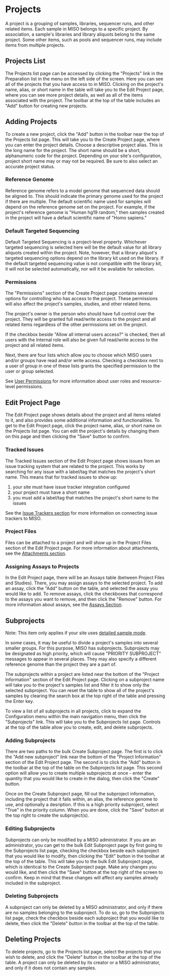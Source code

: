 # Projects

A project is a grouping of samples, libraries, sequencer runs, and other related items. Each sample in MISO belongs to
a specific project. By association, a sample's libraries and library aliquots belong to the same project. Some other
items, such as pools and sequencer runs, may include items from multiple projects.



## Projects List

The Projects list page can be accessed by clicking the "Projects" link in the Preparation list in the menu on the left
side of the screen. Here you can see all of the projects that you have access to in MISO. Clicking on the project's
name, alias, or short name in the table will take you to the Edit Project page, where you can see more project details,
as well as all of the items associated with the project. The toolbar at the top of the table includes an "Add" button
for creating new projects.



## Adding Projects

To create a new project, click the "Add" button in the toolbar near the top of the Projects list page. This will take
you to the Create Project page, where you can enter the project details. Choose a descriptive project alias. This is
the long name for the project. The short name should be a short, alphanumeric code for the project. Depending on your
site's configuration, project short name may or may not be required. Be sure to also select an accurate project status.



### Reference Genome

Reference genome refers to a model genome that sequenced data should be aligned to. This should indicate the primary
genome used for the project if there are multiple. The default scientific name used for samples will depend on the
reference genome set on the project. For example, if the project's reference genome is "Human hg19 random," then
samples created in the project will have a default scientific name of "Homo sapiens."


### Default Targeted Sequencing

Default Targeted Sequencing is a project-level property. Whichever targeted sequencing is selected here will be the
default value for all library aliquots created within the project. Note, however, that a library aliquot's targeted
sequencing options depend on the library kit used on the library. If the default targeted sequencing value is not
compatible with the library kit, it will not be selected automatically, nor will it be available for selection.


### Permissions

The "Permissions" section of the Create Project page contains several options for controlling who has access to the
project. These permissions will also affect the project's samples, studies, and other related items.

The project's owner is the person who should have full control over the project. They will be granted full read/write
access to the project and all related items regardless of the other permissions set on the project.

If the checkbox beside "Allow all internal users access?" is checked, then all users with the Internal role will also
be given full read/write access to the project and all related items.

Next, there are four lists which allow you to choose which MISO users and/or groups have read and/or write access.
Checking a checkbox next to a user of group in one of these lists grants the specified permission to the user or group
selected.

See [User Permissions](../users_and_groups/#user-permissions) for more information about user roles and resource-level
permissions.



## Edit Project Page

The Edit Project page shows details about the project and all items related to it, and also provides some additional
information and functionalities. To get to the Edit Project page, click the project name, alias, or short name on the
Projects list page. You can edit the project's details by changing them on this page and then clicking the "Save"
button to confirm.


### Tracked Issues

The Tracked Issues section of the Edit Project page shows issues from an issue tracking system that are related to the
project. This works by searching for any issue with a label/tag that matches the project's short name. This means that
for tracked issues to show up:

1. your site must have issue tracker integration configured
1. your project must have a short name
1. you must add a label/tag that matches the project's short name to the issues

See the [Issue Trackers section](../site_configuration/#issue-trackers) for more information on connecting issue
trackers to MISO.


### Project Files

Files can be attached to a project and will show up in the Project Files section of the Edit Project page. For more
information about attachments, see the [Attachments section](../attachments/).

### Assigning Assays to Projects

In the Edit Project page, there will be an Assays table (between Project Files and Studies). There, you may assign 
assays to the selected project. To add an assay, click the "Add" button on the table, and selected the assay you 
would like to add. To remove assays, click the checkboxes that correspond to the assays you want to remove, and
 then click the "Remove" button. For more information about assays, see the 
 [Assays Section](./requisitions.md#assays).

## Subprojects

Note: This item only applies if your site uses [detailed sample mode](../site_configuration/#detailed-sample-mode).

In some cases, it may be useful to divide a project's samples into several smaller groups. For this purpose, MISO has
subprojects. Subprojects may be designated as high priority, which will cause "PRIORITY SUBPROJECT" messages to appear
in several places. They may also specify a different reference genome than the project they are a part of.

The subprojects within a project are listed near the bottom of the "Project Information" section of the Edit Project
page. Clicking on a subproject name will take you to the project's samples list and filter it to show only the selected
subproject. You can reset the table to show all of the project's samples by clearing the search box at the top right of
the table and pressing the Enter key.

To view a list of all subprojects in all projects, click to expand the Configuration menu within the main navigation
menu, then click the "Subprojects" link. This will take you to the Subprojects list page. Controls at the top of the
table allow you to create, edit, and delete subprojects.



### Adding Subprojects

There are two paths to the bulk Create Subproject page. The first is to click the "Add new subproject" link near the
bottom of the "Project Information" section of the Edit Project page. The second is to click the "Add" button in the
toolbar at the top of the table on the Subprojects list page. This second option will allow you to create multiple
subprojects at once - enter the quantity that you would like to create in the dialog, then click the "Create" button.

Once on the Create Subproject page, fill out the subproject information, including the project that it falls within,
an alias, the reference genome to use, and optionally a desription. If this is a high priority subproject, select
"True" in the priority column. When you are done, click the "Save" button at the top right to create the subproject(s).


### Editing Subprojects

Subprojects can only be modified by a MISO administrator. If you are an administrator, you can get to the bulk Edit
Subproject page by first going to the Subprojects list page, checking the checkbox beside each subproject that you
would like to modify, then clicking the "Edit" button in the toolbar at the top of the table. This will take you to the
bulk Edit Subproject page, which is identical to the Create Subproject page. Make any changes you would like, and then
click the "Save" button at the top right of the screen to confirm. Keep in mind that these changes will affect any
samples already included in the subproject.


### Deleting Subprojects

A subproject can only be deleted by a MISO administrator, and only if there are no samples belonging to the subproject.
To do so, go to the Subprojects list page, check the checkbox beside each subproject that you would like to delete,
then click the "Delete" button in the toolbar at the top of the table.

## Deleting Projects

To delete projects, go to the Projects list page, select the projects that you wish to delete, and click the "Delete"
button in the toolbar at the top of the table. A project can only be deleted by its creator or a MISO administrator,
and only if it does not contain any samples.
